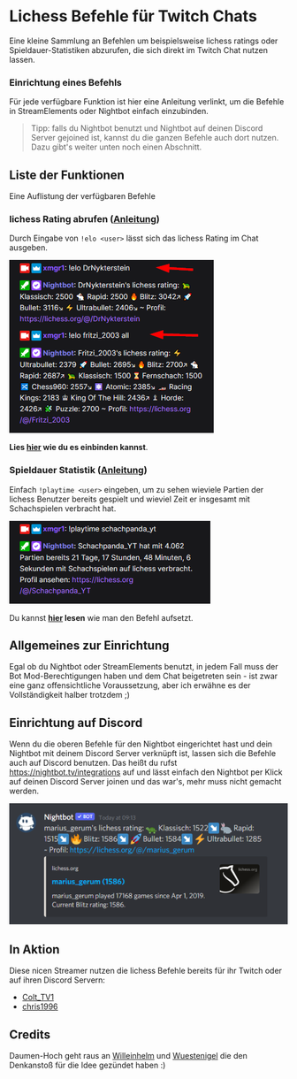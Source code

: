 # Lichess Befehle für Twitch Chats

Eine kleine Sammlung an Befehlen um beispielsweise lichess ratings oder Spieldauer-Statistiken abzurufen, die sich
direkt im Twitch Chat nutzen lassen.

### Einrichtung eines Befehls

Für jede verfügbare Funktion ist hier eine Anleitung verlinkt, um die Befehle in StreamElements oder Nightbot einfach
einzubinden.

> Tipp: falls du Nightbot benutzt und Nightbot auf deinen Discord Server gejoined
> ist, kannst du die ganzen Befehle auch dort nutzen. Dazu gibt's weiter unten noch einen Abschnitt.

## Liste der Funktionen

Eine Auflistung der verfügbaren Befehle

### lichess Rating abrufen ([Anleitung](de/rating.md))

Durch Eingabe von `!elo <user>` lässt sich das lichess Rating im Chat ausgeben.

![lichess rating](images/lichess-rating-example.png)

**Lies [hier](de/rating.md) wie du es einbinden kannst**.

### Spieldauer Statistik ([Anleitung](de/playtime.md))

Einfach `!playtime <user>` eingeben, um zu sehen wieviele Partien der lichess Benutzer bereits gespielt und wieviel Zeit
er insgesamt mit Schachspielen verbracht hat.

![Playtime](images/playtime-example.png)

Du kannst **[hier](de/playtime.md) lesen** wie man den Befehl aufsetzt.

## Allgemeines zur Einrichtung

Egal ob du Nightbot oder StreamElements benutzt, in jedem Fall muss der Bot Mod-Berechtigungen haben und dem Chat
beigetreten sein - ist zwar eine ganz offensichtliche Voraussetzung, aber ich erwähne es der Vollständigkeit halber
trotzdem ;)

## Einrichtung auf Discord

Wenn du die oberen Befehle für den Nightbot eingerichtet hast und dein Nightbot mit deinem Discord Server verknüpft ist,
lassen sich die Befehle auch auf Discord benutzen. Das heißt du rufst https://nightbot.tv/integrations auf und lässt
einfach den Nightbot per Klick auf deinen Discord Server joinen und das war's, mehr muss nicht gemacht werden.

![Nightbot auf Discord](images/nightbot-discord.png)

## In Aktion

Diese nicen Streamer nutzen die lichess Befehle bereits für ihr Twitch oder auf ihren Discord Servern:

- [Colt_TV1](https://www.twitch.tv/colt_tv1)
- [chris1996](https://www.twitch.tv/chris1996)

## Credits

Daumen-Hoch geht raus an [Willeinhelm](https://www.twitch.tv/willeinhelm)
und [Wuestenigel](https://www.twitch.tv/wuestenigel) die den Denkanstoß für die Idee gezündet haben :)

